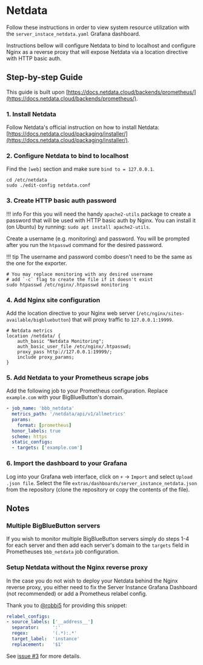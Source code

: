 # Netdata
Follow these instructions in order to view system resource utilization with the `server_instace_netdata.yaml` Grafana dashboard.

Instructions bellow will configure Netdata to bind to localhost and configure Nginx as a reverse proxy that will expose 
Netdata via a location directive with HTTP basic auth.

## Step-by-step Guide
This guide is built upon [https://docs.netdata.cloud/backends/prometheus/](https://docs.netdata.cloud/backends/prometheus/).

### 1. Install Netdata
Follow Netdata's official instruction on how to install Netdata: 
[https://docs.netdata.cloud/packaging/installer/](https://docs.netdata.cloud/packaging/installer/).

### 2. Configure Netdata to bind to localhost
Find the `[web]` section and make sure `bind to = 127.0.0.1`.

```shell
cd /etc/netdata
sudo ./edit-config netdata.conf
```


### 3. Create HTTP basic auth password

!!! info
    For this you will need the handy `apache2-utils` package to create a password that will be used with HTTP basic auth by Nginx.
    You can install it (on Ubuntu) by running: `sudo apt install apache2-utils`.

Create a username (e.g. monitoring) and password.
You will be prompted after you run the `htpasswd` command for the desired password.

!!! tip
    The username and password combo doesn't need to be the same as the one for the exporter.

```shell
# You may replace monitoring with any desired username
# add `-c` flag to create the file if it doesn't exist
sudo htpasswd /etc/nginx/.htpasswd monitoring
```

### 4. Add Nginx site configuration
Add the location directive to your Nginx web server (`/etc/nginx/sites-available/bigbluebutton`) that will proxy traffic to
`127.0.0.1:19999`.

```text
# Netdata metrics
location /netdata/ {
    auth_basic "Netdata Monitoring";
    auth_basic_user_file /etc/nginx/.htpasswd;
    proxy_pass http://127.0.0.1:19999/;
    include proxy_params;
}
```

### 5. Add Netdata to your Prometheus scrape jobs
Add the following job to your Prometheus configuration.
Replace `example.com` with your BigBlueButton's domain.

```yaml
- job_name: 'bbb_netdata'
  metrics_path: '/netdata/api/v1/allmetrics'
  params:
    format: [prometheus]
  honor_labels: true
  scheme: https
  static_configs:
  - targets: ['example.com']
``` 

### 6. Import the dashboard to your Grafana
Log into your Grafana web interface, click on `+` -> `Import` and select `Upload .json file`.
Select the file `extras/dashboards/server_instance_netdata.json` from the repository (clone the repository or copy the 
contents of the file).


## Notes
### Multiple BigBlueButton servers
If you wish to monitor multiple BigBlueButton servers simply do steps 1-4 for each server and then add each server's 
domain to the `targets` field in Prometheuses `bbb_netdata` job configuration.

### Setup Netdata without the Nginx reverse proxy
In the case you do not wish to deploy your Netdata behind the Nginx reverse proxy, you either need to fix the 
Server Instance Grafana Dashboard (not recommended) or add a Prometheus relabel config.

Thank you to [@robbi5](https://github.com/robbi5) for providing this snippet:
```yaml
relabel_configs:
- source_labels: ['__address__']
  separator:     ':'
  regex:         '(.*):.*'
  target_label:  'instance'
  replacement:   '$1'
```

See [issue #3](https://github.com/greenstatic/bigbluebutton-exporter/issues/3) for more details.
